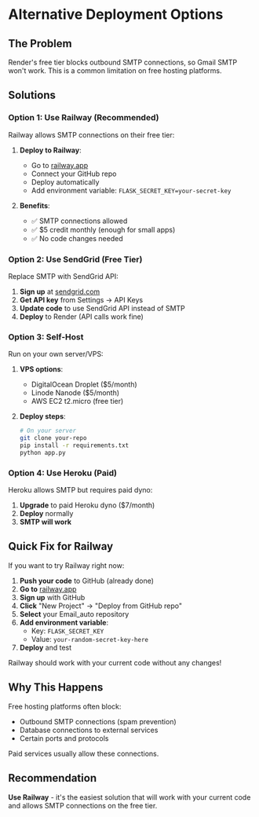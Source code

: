 # Alternative Deployment Options

## The Problem
Render's free tier blocks outbound SMTP connections, so Gmail SMTP won't work. This is a common limitation on free hosting platforms.

## Solutions

### Option 1: Use Railway (Recommended)
Railway allows SMTP connections on their free tier:

1. **Deploy to Railway**:
   - Go to [railway.app](https://railway.app)
   - Connect your GitHub repo
   - Deploy automatically
   - Add environment variable: `FLASK_SECRET_KEY=your-secret-key`

2. **Benefits**:
   - ✅ SMTP connections allowed
   - ✅ $5 credit monthly (enough for small apps)
   - ✅ No code changes needed

### Option 2: Use SendGrid (Free Tier)
Replace SMTP with SendGrid API:

1. **Sign up** at [sendgrid.com](https://sendgrid.com)
2. **Get API key** from Settings → API Keys
3. **Update code** to use SendGrid API instead of SMTP
4. **Deploy** to Render (API calls work fine)

### Option 3: Self-Host
Run on your own server/VPS:

1. **VPS options**:
   - DigitalOcean Droplet ($5/month)
   - Linode Nanode ($5/month)
   - AWS EC2 t2.micro (free tier)

2. **Deploy steps**:
   ```bash
   # On your server
   git clone your-repo
   pip install -r requirements.txt
   python app.py
   ```

### Option 4: Use Heroku (Paid)
Heroku allows SMTP but requires paid dyno:

1. **Upgrade** to paid Heroku dyno ($7/month)
2. **Deploy** normally
3. **SMTP will work**

## Quick Fix for Railway

If you want to try Railway right now:

1. **Push your code** to GitHub (already done)
2. **Go to** [railway.app](https://railway.app)
3. **Sign up** with GitHub
4. **Click** "New Project" → "Deploy from GitHub repo"
5. **Select** your Email_auto repository
6. **Add environment variable**:
   - Key: `FLASK_SECRET_KEY`
   - Value: `your-random-secret-key-here`
7. **Deploy** and test

Railway should work with your current code without any changes!

## Why This Happens

Free hosting platforms often block:
- Outbound SMTP connections (spam prevention)
- Database connections to external services
- Certain ports and protocols

Paid services usually allow these connections.

## Recommendation

**Use Railway** - it's the easiest solution that will work with your current code and allows SMTP connections on the free tier.